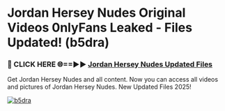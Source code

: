 # Jordan Hersey Nudes Original Videos 0nlyFans Leaked - Files Updated! (b5dra)

<h3>🔴 CLICK HERE 🌐==►► <a href="https://tinyurl.com/5h6xmrr3" rel="nofollow">Jordan Hersey Nudes Updated Files</a></h3>

Get Jordan Hersey Nudes and all content. Now you can access all videos and pictures of Jordan Hersey Nudes. New Updated Files 2025!

[![b5dra](https://i.imgur.com/KVD873Z.gif)](https://tinyurl.com/5h6xmrr3)
